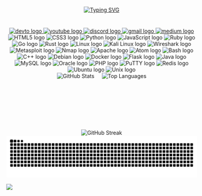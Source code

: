 <br clear="both">
<div align="center">
<a href="https://git.io/typing-svg"><img src="https://readme-typing-svg.demolab.com?font=Fira+Code&size=18&pause=1000&color=778BA5&width=435&lines=%F0%9F%91%8B+Hi+there+%F0%9F%91%80+I%E2%80%99m+a+Security+Researcher;Welcome+to+my+world+%F0%9F%91%88(%E2%8C%92%E2%96%BD%E2%8C%92)%F0%9F%91%89..." alt="Typing SVG" /></a>
</div>

<h1 align="center"></h1>


<div align="center">
  <a href="https://dev.to/@0xcrax" target="_blank">
    <img src="https://img.shields.io/static/v1?message=dev.to&logo=dev.to&label=&color=0A0A0A&logoColor=white&labelColor=&style=for-the-badge" height="23" alt="devto logo"  />
  </a>
  <a href="https://www.youtube.com/@0xcrax" target="_blank">
    <img src="https://img.shields.io/static/v1?message=Youtube&logo=youtube&label=&color=FF0000&logoColor=white&labelColor=&style=for-the-badge" height="22" alt="youtube logo"  />
  </a>
  <a href="https://discord.com/users/1208475631554396183" target="_blank">
    <img src="https://img.shields.io/static/v1?message=Discord&logo=discord&label=&color=7289DA&logoColor=white&labelColor=&style=for-the-badge" height="22" alt="discord logo"  />
  </a>
  <a href="crackerzeroone@gmail.com" target="_blank">
    <img src="https://img.shields.io/static/v1?message=Gmail&logo=gmail&label=&color=D14836&logoColor=white&labelColor=&style=for-the-badge" height="22" alt="gmail logo"  />
  </a>
  <a href="https://www.linkedin.com/in/0xcrax" target="blank></a>
  <img src="https://img.shields.io/static/v1?message=LinkedIn&logo=linkedin&label=&color=0077B5&logoColor=white&labelColor=&style=for-the-badge" height="22" alt="linkedin logo"  />
  <a href="https://medium.com/@0xcrax" target="_blank">
    <img src="https://img.shields.io/static/v1?message=Medium&logo=medium&label=&color=12100E&logoColor=white&labelColor=&style=for-the-badge" height="23" alt="medium logo"  />
  </a>
</div>

<div align="center">
  <img src="https://img.shields.io/static/v1?message=HTML5&logo=html5&label=&color=E34F26&logoColor=white&style=for-the-badge" height="23" alt="HTML5 logo" />
  <img src="https://img.shields.io/static/v1?message=CSS3&logo=css3&label=&color=1572B6&logoColor=white&style=for-the-badge" height="23" alt="CSS3 logo" />
  <img src="https://img.shields.io/static/v1?message=Python&logo=python&label=&color=3776AB&logoColor=white&style=for-the-badge" height="23" alt="Python logo" />
  <img src="https://img.shields.io/static/v1?message=JavaScript&logo=javascript&label=&color=F7DF1E&logoColor=black&style=for-the-badge" height="23" alt="JavaScript logo" />
  <img src="https://img.shields.io/static/v1?message=Ruby&logo=ruby&label=&color=CC342D&logoColor=white&style=for-the-badge" height="23" alt="Ruby logo" />
  <img src="https://img.shields.io/static/v1?message=Go&logo=go&label=&color=00ADD8&logoColor=white&style=for-the-badge" height="23" alt="Go logo" />
  <img src="https://img.shields.io/static/v1?message=Rust&logo=rust&label=&color=000000&logoColor=white&style=for-the-badge" height="23" alt="Rust logo" />
  <img src="https://img.shields.io/static/v1?message=Linux&logo=linux&label=&color=FCC624&logoColor=black&style=for-the-badge" height="23" alt="Linux logo" />
  <img src="https://img.shields.io/static/v1?message=Kali%20Linux&logo=kalilinux&label=&color=557CBF&logoColor=white&style=for-the-badge" height="23" alt="Kali Linux logo" />
  <img src="https://img.shields.io/static/v1?message=Wireshark&logo=wireshark&label=&color=1C6FE1&logoColor=white&style=for-the-badge" height="23" alt="Wireshark logo" />
  <img src="https://img.shields.io/static/v1?message=Metasploit&logo=metasploit&label=&color=4B0082&logoColor=white&style=for-the-badge" height="23" alt="Metasploit logo" />
  <img src="https://img.shields.io/static/v1?message=Nmap&logo=nmap&label=&color=428BCA&logoColor=white&style=for-the-badge" height="23" alt="Nmap logo" />
  <img src="https://img.shields.io/static/v1?message=Apache&logo=apache&label=&color=D22128&logoColor=white&style=for-the-badge" height="23" alt="Apache logo" />
  <img src="https://img.shields.io/static/v1?message=Atom&logo=atom&label=&color=66595C&logoColor=white&style=for-the-badge" height="23" alt="Atom logo" />
  <img src="https://img.shields.io/static/v1?message=Bash&logo=gnubash&label=&color=4EAA25&logoColor=white&style=for-the-badge" height="23" alt="Bash logo" />
  <img src="https://img.shields.io/static/v1?message=C++&logo=cplusplus&label=&color=00599C&logoColor=white&style=for-the-badge" height="23" alt="C++ logo" />
  <img src="https://img.shields.io/static/v1?message=Debian&logo=debian&label=&color=A81D33&logoColor=white&style=for-the-badge" height="23" alt="Debian logo" />
  <img src="https://img.shields.io/static/v1?message=Docker&logo=docker&label=&color=2496ED&logoColor=white&style=for-the-badge" height="23" alt="Docker logo" />
  <img src="https://img.shields.io/static/v1?message=Flask&logo=flask&label=&color=000000&logoColor=white&style=for-the-badge" height="23" alt="Flask logo" />
  <img src="https://img.shields.io/static/v1?message=Java&logo=java&label=&color=007396&logoColor=white&style=for-the-badge" height="23" alt="Java logo" />
  <img src="https://img.shields.io/static/v1?message=MySQL&logo=mysql&label=&color=4479A1&logoColor=white&style=for-the-badge" height="23" alt="MySQL logo" />
  <img src="https://img.shields.io/static/v1?message=Oracle&logo=oracle&label=&color=F80000&logoColor=white&style=for-the-badge" height="23" alt="Oracle logo" />
  <img src="https://img.shields.io/static/v1?message=PHP&logo=php&label=&color=777BB4&logoColor=white&style=for-the-badge" height="23" alt="PHP logo" />
  <img src="https://img.shields.io/static/v1?message=PuTTY&logo=putty&label=&color=000000&logoColor=white&style=for-the-badge" height="23" alt="PuTTY logo" />
  <img src="https://img.shields.io/static/v1?message=Redis&logo=redis&label=&color=DC382D&logoColor=white&style=for-the-badge" height="23" alt="Redis logo" />
  <img src="https://img.shields.io/static/v1?message=Ubuntu&logo=ubuntu&label=&color=E95420&logoColor=white&style=for-the-badge" height="23" alt="Ubuntu logo" />
  <img src="https://img.shields.io/static/v1?message=Unix&logo=unix&label=&color=000000&logoColor=white&style=for-the-badge" height="23" alt="Unix logo" />
</div>


<!--
<div align="center">
  <img src="https://cdn.jsdelivr.net/gh/devicons/devicon/icons/html5/html5-original.svg" height="30" alt="html5 logo" />
  <img src="https://cdn.jsdelivr.net/gh/devicons/devicon/icons/css3/css3-original.svg" height="30" alt="css3 logo" />
  <img src="https://cdn.jsdelivr.net/gh/devicons/devicon/icons/python/python-original.svg" height="30" alt="python logo" />
  <img src="https://cdn.jsdelivr.net/gh/devicons/devicon/icons/apache/apache-original.svg" height="30" alt="apache logo" />
  <img src="https://cdn.jsdelivr.net/gh/devicons/devicon/icons/atom/atom-original.svg" height="30" alt="atom logo" />
  <img src="https://cdn.jsdelivr.net/gh/devicons/devicon/icons/bash/bash-original.svg" height="30" alt="bash logo" />
  <img src="https://cdn.jsdelivr.net/gh/devicons/devicon/icons/cplusplus/cplusplus-original.svg" height="30" alt="cplusplus logo" />
  <img src="https://cdn.jsdelivr.net/gh/devicons/devicon/icons/debian/debian-original.svg" height="30" alt="debian logo" />
  <img src="https://cdn.jsdelivr.net/gh/devicons/devicon/icons/docker/docker-original.svg" height="30" alt="docker logo" />
  <img src="https://cdn.jsdelivr.net/gh/devicons/devicon/icons/flask/flask-original.svg" height="30" alt="flask logo" />
  <img src="https://cdn.jsdelivr.net/gh/devicons/devicon/icons/java/java-original.svg" height="30" alt="java logo" />
  <img src="https://cdn.jsdelivr.net/gh/devicons/devicon/icons/linux/linux-original.svg" height="30" alt="linux logo" />
  <img src="https://cdn.jsdelivr.net/gh/devicons/devicon/icons/mysql/mysql-original.svg" height="30" alt="mysql logo" />
  <img src="https://cdn.jsdelivr.net/gh/devicons/devicon/icons/oracle/oracle-original.svg" height="30" alt="oracle logo" />
  <img src="https://cdn.jsdelivr.net/gh/devicons/devicon/icons/php/php-original.svg" height="30" alt="php logo" />
  <img src="https://cdn.jsdelivr.net/gh/devicons/devicon/icons/putty/putty-original.svg" height="30" alt="putty logo" />
  <img src="https://cdn.jsdelivr.net/gh/devicons/devicon/icons/redis/redis-original.svg" height="30" alt="redis logo" />
  <img src="https://cdn.jsdelivr.net/gh/devicons/devicon/icons/ubuntu/ubuntu-plain.svg" height="30" alt="ubuntu logo" />
  <img src="https://cdn.jsdelivr.net/gh/devicons/devicon/icons/unix/unix-original.svg" height="30" alt="unix logo" />
</div>
-->



<div align="center" style="display: flex; justify-content: center; gap: 20px; flex-wrap: wrap;">
  <img src="https://github-readme-stats.vercel.app/api?username=0xcrax&show_icons=true&theme=shadow_blue&hide_border=true&bg_color=00000000" alt="GitHub Stats" height="150"/>
  <img src="https://github-readme-stats.vercel.app/api/top-langs/?username=0xcrax&layout=compact&theme=shadow_blue&hide_border=true&bg_color=00000000" alt="Top Languages" height="150"/>
</div>
<div align="center">
  <img src="https://github-readme-streak-stats.herokuapp.com/?user=0xcrax&theme=shadow_blue&hide_border=true&background=00000000" alt="GitHub Streak" height="150"/>
</div>



<img src="https://raw.githubusercontent.com/0xcrax/0xcrax/output/snake.svg" alt="Snake animation" />

[![](https://visitcount.itsvg.in/api?id=rrrr&label=Profile%20Views&color=8&icon=5&pretty=true)](https://visitcount.itsvg.in)
